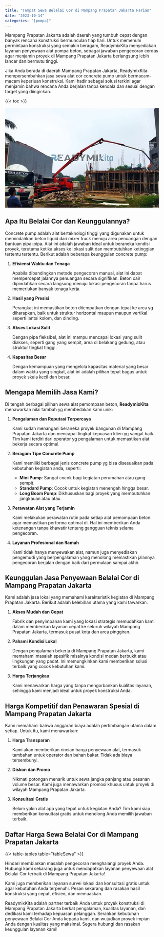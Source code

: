 ```yaml
---
title: "Tempat Sewa Belalai Cor di Mampang Prapatan Jakarta Harian"
date: "2023-10-14"
categories: "[pompa]"
---
```


Mampang Prapatan Jakarta adalah daerah yang tumbuh cepat dengan banyak rencana konstruksi bermunculan tiap hari. Untuk memenuhi permintaan konstruksi yang semakin beragam, ReadymixKita menyediakan layanan penyewaan alat pompa beton, sebagai jawaban pengecoran cerdas agar menjamin proyek di Mampang Prapatan Jakarta berlangsung lebih lancar dan bermutu tinggi.

Jika Anda berada di daerah Mampang Prapatan Jakarta, ReadymixKita mempersembahkan jasa sewa alat cor concrete pump untuk bermacam-macam keperluan konstruksi. Kami hadir sebagai solusi terkini agar menjamin bahwa rencana Anda berjalan tanpa kendala dan sesuai dengan target yang diinginkan.

{{< toc >}}

![Tempat Sewa Belalai Cor di Mampang Prapatan Jakarta Harian](/images/pompa/sewa-pompa-16.jpg)

## Apa Itu Belalai Cor dan Keunggulannya?

Concrete pump adalah alat berteknologi tinggi yang digunakan untuk memindahkan beton liquid dari mixer truck menuju area penuangan dengan bantuan pipa-pipa. Alat ini adalah jawaban ideal untuk beraneka kondisi proyek, terutama ketika akses ke lokasi sulit dan membutuhkan ketinggian tertentu tertentu. Berikut adalah beberapa keunggulan concrete pump:

1. **Efisiensi Waktu dan Tenaga**

   Apabila dibandingkan metode pengecoran manual, alat ini dapat mempercepat jalannya penuangan secara signifikan. Beton cair dipindahkan secara langsung menuju lokasi pengecoran tanpa harus memerlukan banyak tenaga kerja.

2. **Hasil yang Presisi**

   Perangkat ini memastikan beton ditempatkan dengan tepat ke area yg diharapkan, baik untuk struktur horizontal maupun maupun vertikal seperti lantai kolom, dan dinding.

3. **Akses Lokasi Sulit**

   Dengan pipa fleksibel, alat ini mampu mencapai lokasi yang sulit diakses, seperti gang yang sempit, area di belakang gedung, atau struktur tingkat tinggi.

4. **Kapasitas Besar**

   Dengan kemampuan yang mengelola kapasitas material yang besar dalam waktu yang singkat, alat ini adalah pilihan tepat bagus untuk proyek skala kecil dan besar.

## Mengapa Memilih Jasa Kami?

Di tengah berbagai pilihan sewa alat pemompaan beton, **ReadymixKita** menawarkan nilai tambah yg membedakan kami unik:

1. **Pengalaman dan Reputasi Terpercaya**

   Kami sudah menangani beraneka proyek bangunan di Mampang Prapatan Jakarta dan mencapai tingkat kepuasan klien yg sangat baik. Tim kami terdiri dari operator yg pengalaman untuk memastikan alat bekerja secara optimal.

2. **Beragam Tipe Concrete Pump**

   Kami memiliki berbagai jenis concrete pump yg bisa disesuaikan pada kebutuhan kegiatan anda, seperti:
   - **Mini Pump**: Sangat cocok bagi kegiatan perumahan atau gang sempit.
   - **Standard Pump**: Cocok untuk kegiatan menengah hingga besar.
   - **Long Boom Pump**: Dikhususkan bagi proyek yang membutuhkan jangkauan atau atau.

3. **Perawatan Alat yang Terjamin**

   Kami melakukan perawatan rutin pada setiap alat pemompaan beton agar memastikan performa optimal di. Hal ini memberikan Anda ketenangan tanpa khawatir tentang gangguan teknis selama pengecoran.

4. **Layanan Profesional dan Ramah**

   Kami tidak hanya menyewakan alat, namun juga menyediakan pengemudi yang berpengalaman yang menolong memastikan jalannya pengecoran berjalan dengan baik dari permulaan sampai akhir.

## Keunggulan Jasa Penyewaan Belalai Cor di Mampang Prapatan Jakarta

Kami adalah jasa lokal yang memahami karakteristik kegiatan di Mampang Prapatan Jakarta. Berikut adalah kelebihan utama yang kami tawarkan:

1. **Akses Mudah dan Cepat**

   Fabrik dan penyimpanan kami yang lokasi strategis memudahkan kami dalam memberikan layanan cepat ke seluruh wilayah Mampang Prapatan Jakarta, termasuk pusat kota dan area pinggiran.

2. **Pahami Kondisi Lokal**

   Dengan pengalaman bekerja di Mampang Prapatan Jakarta, kami memahami masalah spesifik misalnya kondisi medan berbukit atau lingkungan yang padat. Ini memungkinkan kami memberikan solusi terbaik yang cocok kebutuhan kami.

3. **Harga Terjangkau**

   Kami menawarkan harga yang tanpa mengorbankan kualitas layanan, sehingga kami menjadi ideal untuk proyek konstruksi Anda.

## Harga Kompetitif dan Penawaran Spesial di Mampang Prapatan Jakarta

Kami memahami bahwa anggaran biaya adalah pertimbangan utama dalam setiap. Untuk itu, kami menawarkan:

1. **Harga Transparan**

   Kami akan memberikan rincian harga penyewaan alat, termasuk tambahan untuk operator dan bahan bakar. Tidak ada biaya tersembunyi.

2. **Diskon dan Promo**

   Nikmati potongan menarik untuk sewa jangka panjang atau pesanan volume besar. Kami juga menawarkan promosi khusus untuk proyek di wilayah Mampang Prapatan Jakarta.

3. **Konsultasi Gratis**

   Belum yakin alat apa yang tepat untuk kegiatan Anda? Tim kami siap memberikan konsultasi gratis untuk menolong Anda memilih jawaban terbaik.

## Daftar Harga Sewa Belalai Cor di Mampang Prapatan Jakarta

{{< table-tables table="tableSewa" >}}

Hindari membiarkan masalah pengecoran menghalangi proyek Anda. Hubungi kami sekarang juga untuk mendapatkan layanan penyewaan alat Belalai Cor terbaik di Mampang Prapatan Jakarta!

Kami juga memberikan layanan survei lokasi dan konsultasi gratis untuk agar kebutuhan Anda terpenuhi. Pesan sekarang dan rasakan hasil konstruksi yang cepat, efisien, dan memuaskan.

ReadymixKita adalah partner terbaik Anda untuk proyek konstruksi di Mampang Prapatan Jakarta berkat pengalaman, kualitas layanan, dan dedikasi kami terhadap kepuasan pelanggan. Serahkan kebutuhan penyewaan Belalai Cor Anda kepada kami, dan wujudkan proyek impian Anda dengan kualitas yang maksimal. Segera hubungi dan rasakan keunggulan layanan kami!